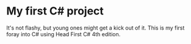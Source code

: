 # My first C# project

It's not flashy, but young ones might get a kick out of it. This is my first foray into C# using Head First C# 4th edition.
